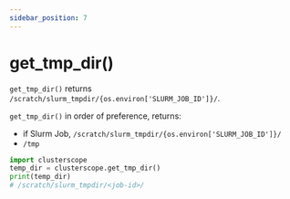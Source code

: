 ```yaml
---
sidebar_position: 7
---
```


# get_tmp_dir()

`get_tmp_dir()` returns `/scratch/slurm_tmpdir/{os.environ['SLURM_JOB_ID']}/`.

`get_tmp_dir()` in order of preference, returns:
- if Slurm Job, `/scratch/slurm_tmpdir/{os.environ['SLURM_JOB_ID']}/` 
- `/tmp`

```python
import clusterscope
temp_dir = clusterscope.get_tmp_dir()
print(temp_dir)
# /scratch/slurm_tmpdir/<job-id>/
```

